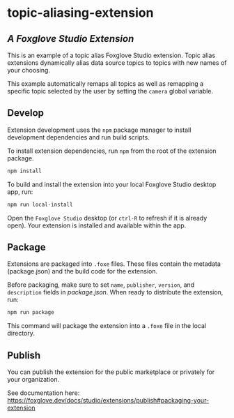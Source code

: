 # topic-aliasing-extension

## _A Foxglove Studio Extension_

This is an example of a topic alias Foxglove Studio extension. Topic alias extensions
dynamically alias data source topics to topics with new names of your choosing.

This example automatically remaps all topics as well as remapping a specific topic
selected by the user by setting the `camera` global variable.

## Develop

Extension development uses the `npm` package manager to install development dependencies
and run build scripts.

To install extension dependencies, run `npm` from the root of the extension package.

```sh
npm install
```

To build and install the extension into your local Foxglove Studio desktop app, run:

```sh
npm run local-install
```

Open the `Foxglove Studio` desktop (or `ctrl-R` to refresh if it is already open). Your
extension is installed and available within the app.

## Package

Extensions are packaged into `.foxe` files. These files contain the metadata
(package.json) and the build code for the extension.

Before packaging, make sure to set `name`, `publisher`, `version`, and `description`
fields in _package.json_. When ready to distribute the extension, run:

```sh
npm run package
```

This command will package the extension into a `.foxe` file in the local directory.

## Publish

You can publish the extension for the public marketplace or privately for your
organization.

See documentation here:
https://foxglove.dev/docs/studio/extensions/publish#packaging-your-extension
